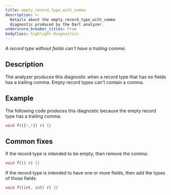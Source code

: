 ```yaml
---
title: empty_record_type_with_comma
description: >-
  Details about the empty_record_type_with_comma
  diagnostic produced by the Dart analyzer.
underscore_breaker_titles: true
bodyClass: highlight-diagnostics
---
```


_A record type without fields can't have a trailing comma._

## Description

The analyzer produces this diagnostic when a record type that has no
fields has a trailing comma. Empty record types can't contain a comma.

## Example

The following code produces this diagnostic because the empty record type
has a trailing comma:

```dart
void f(([!,!]) r) {}
```

## Common fixes

If the record type is intended to be empty, then remove the comma:

```dart
void f(() r) {}
```

If the record type is intended to have one or more fields, then add the
types of those fields:

```dart
void f((int, int) r) {}
```
